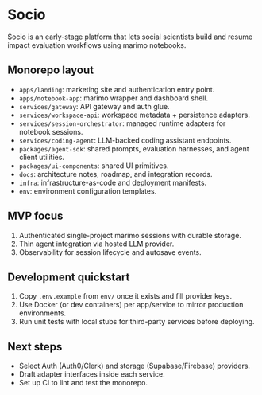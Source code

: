 # Socio

Socio is an early-stage platform that lets social scientists build and resume impact evaluation workflows using marimo notebooks.

## Monorepo layout

- `apps/landing`: marketing site and authentication entry point.
- `apps/notebook-app`: marimo wrapper and dashboard shell.
- `services/gateway`: API gateway and auth glue.
- `services/workspace-api`: workspace metadata + persistence adapters.
- `services/session-orchestrator`: managed runtime adapters for notebook sessions.
- `services/coding-agent`: LLM-backed coding assistant endpoints.
- `packages/agent-sdk`: shared prompts, evaluation harnesses, and agent client utilities.
- `packages/ui-components`: shared UI primitives.
- `docs`: architecture notes, roadmap, and integration records.
- `infra`: infrastructure-as-code and deployment manifests.
- `env`: environment configuration templates.

## MVP focus

1. Authenticated single-project marimo sessions with durable storage.
2. Thin agent integration via hosted LLM provider.
3. Observability for session lifecycle and autosave events.

## Development quickstart

1. Copy `.env.example` from `env/` once it exists and fill provider keys.
2. Use Docker (or dev containers) per app/service to mirror production environments.
3. Run unit tests with local stubs for third-party services before deploying.

## Next steps

- Select Auth (Auth0/Clerk) and storage (Supabase/Firebase) providers.
- Draft adapter interfaces inside each service.
- Set up CI to lint and test the monorepo.

